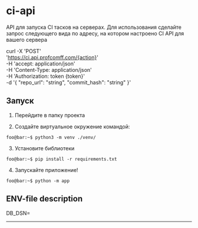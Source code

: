 # ci-api

API для запуска CI тасков на серверах.
Для использования сделайте запрос следующего вида по адресу, на котором настроено CI API для вашего сервера

curl -X 'POST' \
  'https://ci.api.profcomff.com/{action}' \
  -H 'accept: application/json' \
  -H 'Content-Type: application/json' \
  -H 'Authorization: token {token}' \
  -d '{
  "repo_url": "string",
  "commit_hash": "string"
}'
## Запуск

1) Перейдите в папку проекта

2) Создайте виртуальное окружение командой:
```console
foo@bar:~$ python3 -m venv ./venv/
```

3) Установите библиотеки 
```console
foo@bar:~$ pip install -r requirements.txt
```
4) Запускайте приложение!
```console
foo@bar:~$ python -m app
```

## ENV-file description

DB_DSN=

---
